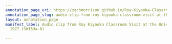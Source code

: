 ```yaml
---
annotation_page_uri: https://zachmorrison.github.io/Roy-Kiyooka-Classroom-Visit-University-of-Alberta-1977/annotations/audio-clip-from-roy-kiyooka-classroom-visit-at-the-university-of-alberta-1977-sw153a-b--canvas-1-response.json
annotation_page_slug: audio-clip-from-roy-kiyooka-classroom-visit-at-the-university-of-alberta-1977-sw153a-b--canvas-1-response
layout: annotation_page
manifest_label: Audio clip from Roy Kiyooka Classroom Visit at the University of Alberta,
  1977 (SW153a-b)

---
```

